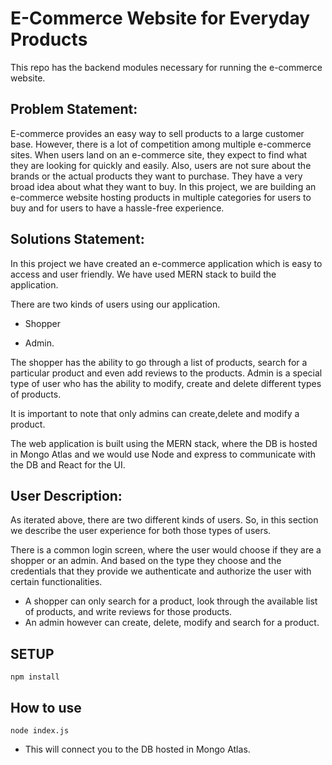 # E-Commerce Website for Everyday Products

This repo has the backend modules necessary for running the e-commerce website.

## Problem Statement:

E-commerce provides an easy way to sell products to a large customer base. However, there is a lot of competition among multiple e-commerce sites. When users land on an e-commerce site, they expect to find what they are looking for quickly and easily. Also, users are not sure about the brands or the actual products they want to purchase. They have a very broad idea about what they want to buy. In this project, we are building an e-commerce website hosting products in multiple categories for users to buy and for users to have a hassle-free experience.

## Solutions Statement:

In this project we have created an e-commerce application which is easy to access and user friendly. We have used MERN stack to build the application.

There are two kinds of users using our application.

- Shopper

- Admin.

The shopper has the ability to go through a list of products, search for a particular product and even add reviews to the products. Admin is a special type of user who has the ability to modify, create and delete different types of products.

It is important to note that only admins can create,delete and modify a product.

The web application is built using the MERN stack, where the DB is hosted in Mongo Atlas and we would use Node and express to communicate with the DB and React for the UI.

## User Description:

As iterated above, there are two different kinds of users. So, in this section we describe the user experience for both those types of users.

There is a common login screen, where the user would choose if they are a shopper or an admin. And based on the type they choose and the credentials that they provide we authenticate and authorize the user with certain functionalities.

- A shopper can only search for a product, look through the available list of products, and write reviews for those products.
- An admin however can create, delete, modify and search for a product.

## SETUP

`npm install`

## How to use
`node index.js`
    
- This will connect you to the DB hosted in Mongo Atlas.
